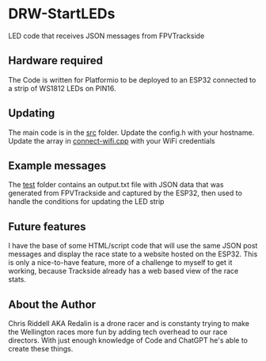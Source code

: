# DRW-StartLEDs
 LED code that receives JSON messages from FPVTrackside

 ## Hardware required
 The Code is written for Platformio to be deployed to an ESP32 connected to a strip of WS1812 LEDs on PIN16.

## Updating
The main code is in the [src](src) folder. 
Update the config.h with your hostname.
Update the array in [connect-wifi.cpp](src/connect-wifi.cpp) with your WiFi credentials

## Example messages
The [test](test) folder contains an output.txt file with JSON data that was generated from FPVTrackside and captured by the ESP32, then used to handle the conditions for updating the LED strip

## Future features
I have the base of some HTML/script code that will use the same JSON post messages and display the race state to a website hosted on the ESP32. This is only a nice-to-have feature, more of a challenge to myself to get it working, because Trackside already has a web based view of the race stats.

## About the Author
Chris Riddell AKA Redalin is a drone racer and is constanty trying to make the Wellington races more fun by adding tech overhead to our race directors. With just enough knowledge of Code and ChatGPT he's able to create these things.
